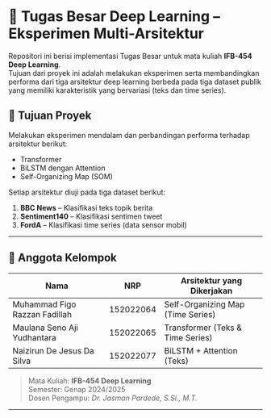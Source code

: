 # 🧠 Tugas Besar Deep Learning – Eksperimen Multi-Arsitektur

Repositori ini berisi implementasi Tugas Besar untuk mata kuliah **IFB-454 Deep Learning**.  
Tujuan dari proyek ini adalah melakukan eksperimen serta membandingkan performa dari tiga arsitektur deep learning berbeda pada tiga dataset publik yang memiliki karakteristik yang bervariasi (teks dan time series).

## 🎯 Tujuan Proyek

Melakukan eksperimen mendalam dan perbandingan performa terhadap arsitektur berikut:
- Transformer
- BiLSTM dengan Attention
- Self-Organizing Map (SOM)

Setiap arsitektur diuji pada tiga dataset berikut:
1. **BBC News** – Klasifikasi teks topik berita
2. **Sentiment140** – Klasifikasi sentimen tweet
3. **FordA** – Klasifikasi time series (data sensor mobil)

---

## 👥 Anggota Kelompok

| Nama                           | NRP         | Arsitektur yang Dikerjakan     |
|--------------------------------|-------------|--------------------------------|
| Muhammad Figo Razzan Fadillah  | 152022064   | Self-Organizing Map (Time Series) |
| Maulana Seno Aji Yudhantara    | 152022065   | Transformer (Teks & Time Series)      |
| Naizirun De Jesus Da Silva     | 152022077   | BiLSTM + Attention (Teks) |

> Mata Kuliah: **IFB-454 Deep Learning**  
> Semester: Genap 2024/2025  
> Dosen Pengampu: *Dr. Jasman Pardede, S.Si., M.T.*

---
